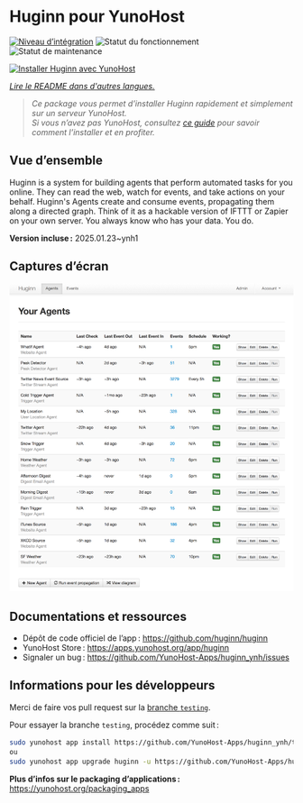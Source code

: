 <!--
Nota bene : ce README est automatiquement généré par <https://github.com/YunoHost/apps/tree/master/tools/readme_generator>
Il NE doit PAS être modifié à la main.
-->

# Huginn pour YunoHost

[![Niveau d’intégration](https://apps.yunohost.org/badge/integration/huginn)](https://ci-apps.yunohost.org/ci/apps/huginn/)
![Statut du fonctionnement](https://apps.yunohost.org/badge/state/huginn)
![Statut de maintenance](https://apps.yunohost.org/badge/maintained/huginn)

[![Installer Huginn avec YunoHost](https://install-app.yunohost.org/install-with-yunohost.svg)](https://install-app.yunohost.org/?app=huginn)

*[Lire le README dans d'autres langues.](./ALL_README.md)*

> *Ce package vous permet d’installer Huginn rapidement et simplement sur un serveur YunoHost.*  
> *Si vous n’avez pas YunoHost, consultez [ce guide](https://yunohost.org/install) pour savoir comment l’installer et en profiter.*

## Vue d’ensemble

Huginn is a system for building agents that perform automated tasks for you online. They can read the web, watch for events, and take actions on your behalf. Huginn's Agents create and consume events, propagating them along a directed graph. Think of it as a hackable version of IFTTT or Zapier on your own server. You always know who has your data. You do.

**Version incluse :** 2025.01.23~ynh1

## Captures d’écran

![Capture d’écran de Huginn](./doc/screenshots/your-agents.png)

## Documentations et ressources

- Dépôt de code officiel de l’app : <https://github.com/huginn/huginn>
- YunoHost Store : <https://apps.yunohost.org/app/huginn>
- Signaler un bug : <https://github.com/YunoHost-Apps/huginn_ynh/issues>

## Informations pour les développeurs

Merci de faire vos pull request sur la [branche `testing`](https://github.com/YunoHost-Apps/huginn_ynh/tree/testing).

Pour essayer la branche `testing`, procédez comme suit :

```bash
sudo yunohost app install https://github.com/YunoHost-Apps/huginn_ynh/tree/testing --debug
ou
sudo yunohost app upgrade huginn -u https://github.com/YunoHost-Apps/huginn_ynh/tree/testing --debug
```

**Plus d’infos sur le packaging d’applications :** <https://yunohost.org/packaging_apps>
